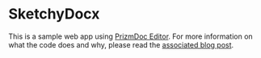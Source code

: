 # SketchyDocx

This is a sample web app using [PrizmDoc Editor](https://www.accusoft.com/products/prizmdoc-editor/overview/). For more information on what the code does and why, please read the [associated blog post](https://www.accusoft.com/blog/integrating-prizmdoc-editor-and-using-a-workflow-in-your-application/). 
